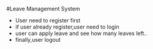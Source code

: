 #Leave Management System
* User need to register first 
* if user already register,user need to login
* user can apply leave  and see how many leaves left..
* finally,user logout
